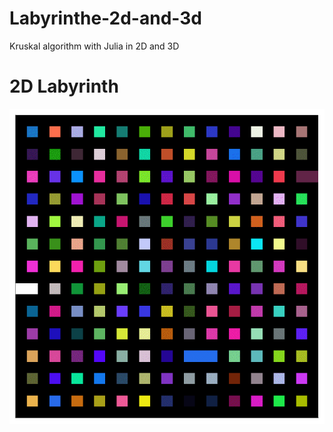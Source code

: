 # Labyrinthe-2d-and-3d
Kruskal algorithm with Julia in 2D and 3D

# 2D Labyrinth

<img src="img3d/animLabyrinth.gif"/>


